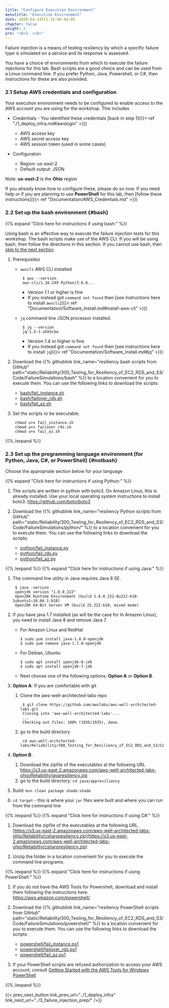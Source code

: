 ```yaml
---
title: "Configure Execution Environment"
menutitle: "Execution Environment"
date: 2020-04-24T11:16:09-04:00
chapter: false
weight: 2
pre: "<b>2. </b>"
---
```


Failure injection is a means of testing resiliency by which a specific failure type is simulated on a service and its response is assessed.

You have a choice of environments from which to execute the failure injections for this lab. Bash scripts are a good choice and can be used from a Linux command line. If you prefer Python, Java, Powershell, or C#, then instructions for these are also provided.

### 2.1 Setup AWS credentials and configuration

Your execution environment needs to be configured to enable access to the AWS account you are using for the workshop. This includes

* Credentials - You identified these credentials [back in step 1]({{< ref "./1_deploy_infra.md#awslogin" >}})
    * AWS access key
    * AWS secret access key
    * AWS session token (used in some cases)

* Configuration
    * Region: us-east-2
    * Default output: JSON

Note: **us-east-2** is the **Ohio** region

If you already know how to configure these, please do so now. If you need help or if you are planning to use **PowerShell** for this lab, then [follow these instructions]({{< ref "Documentation/AWS_Credentials.md" >}})

### 2.2 Set up the bash environment {#bash}

{{% expand "Click here for instructions if using bash:" %}}

Using bash is an effective way to execute the failure injection tests for this workshop. The bash scripts make use of the AWS CLI. If you will be using bash, then follow the directions in this section. If you cannot use bash, then [skip to the next section](#notbash).

1. Prerequisites

     * `awscli` AWS CLI installed

            $ aws --version
            aws-cli/1.16.249 Python/3.6.8...
         * Version 1.1 or higher is fine
         * If you instead got `command not found` then [see instructions here to install `awscli`]({{< ref "Documentation/Software_Install.md#install-aws-cli" >}})

     * `jq` command-line JSON processor installed.

            $ jq --version
            jq-1.5-1-a5b5cbe
         * Version 1.4 or higher is fine
         * If you instead got `command not found` then [see instructions here to install `jq`]({{< ref "Documentation/Software_Install.md#jq" >}})



1. Download the {{% githublink link_name="resiliency bash scripts from GitHub" path="static/Reliability/300_Testing_for_Resiliency_of_EC2_RDS_and_S3/Code/FailureSimulations/bash" %}} to a location convenient for you to execute them. You can use the following links to download the scripts:
      * [bash/fail_instance.sh](/Reliability/300_Testing_for_Resiliency_of_EC2_RDS_and_S3/Code/FailureSimulations/bash/fail_instance.sh)
      * [bash/failover_rds.sh](/Reliability/300_Testing_for_Resiliency_of_EC2_RDS_and_S3/Code/FailureSimulations/bash/failover_rds.sh)
      * [bash/fail_az.sh](/Reliability/300_Testing_for_Resiliency_of_EC2_RDS_and_S3/Code/FailureSimulations/bash/fail_az.sh)

1. Set the scripts to be executable.  

        chmod u+x fail_instance.sh
        chmod u+x failover_rds.sh
        chmod u+x fail_az.sh

{{% /expand %}}

### 2.3 Set up the programming language environment (for Python, Java, C#, or PowerShell) {#notbash}

Choose the appropriate section below for your language

{{% expand "Click here for instructions if using Python:" %}}

1. The scripts are written in python with boto3. On Amazon Linux, this is already installed. Use your local operating system instructions to install boto3: <https://github.com/boto/boto3>


1. Download the {{% githublink link_name="resiliency Python scripts from GitHub" path="static/Reliability/300_Testing_for_Resiliency_of_EC2_RDS_and_S3/Code/FailureSimulations/python/" %}} to a location convenient for you to execute them. You can use the following links to download the scripts:
      * [python/fail_instance.py](/Reliability/300_Testing_for_Resiliency_of_EC2_RDS_and_S3/Code/FailureSimulations/python/fail_instance.py)
      * [python/fail_rds.py](/Reliability/300_Testing_for_Resiliency_of_EC2_RDS_and_S3/Code/FailureSimulations/python/fail_rds.py)
      * [python/fail_az.py](/Reliability/300_Testing_for_Resiliency_of_EC2_RDS_and_S3/Code/FailureSimulations/python/fail_az.py)


{{% /expand %}}
{{% expand "Click here for instructions if using Java:" %}}

1. The command line utility in Java requires Java 8 SE.  

        $ java -version
        openjdk version "1.8.0_222"
        OpenJDK Runtime Environment (build 1.8.0_222-8u222-b10-1ubuntu1~18.04.1-b10)
        OpenJDK 64-Bit Server VM (build 25.222-b10, mixed mode)

1. If you have java 1.7 installed (as will be the case for In Amazon Linux), you need to install Java 8 and remove Java 7.

      * For Amazon Linux and RedHat

            $ sudo yum install java-1.8.0-openjdk
            $ sudo yum remove java-1.7.0-openjdk

      * For Debian, Ubuntu

            $ sudo apt install openjdk-8-jdk
            $ sudo apt install openjdk-7-jdk

      * Next choose one of the following options: **Option A** or **Option B**.

1. **Option A**: If you are comfortable with git
      1. Clone the aws-well-architected-labs repo

              $ git clone https://github.com/awslabs/aws-well-architected-labs.git
              Cloning into 'aws-well-architected-labs'...
              ...
              Checking out files: 100% (1935/1935), done.

      1. go to the build directory

              cd aws-well-architected-labs/Reliability/300_Testing_for_Resiliency_of_EC2_RDS_and_S3/Code/FailureSimulations/java/appresiliency

1. **Option B**:
      1. Download the zipfile of the executables at the following URL <https://s3.us-east-2.amazonaws.com/aws-well-architected-labs-ohio/Reliability/javaresiliency.zip>
      1. go to the build directory: `cd java/appresiliency`

1. Build: `mvn clean package shade:shade`

1. `cd target` - this is where your `jar` files were built and where you can run from the command line


{{% /expand %}}
{{% expand "Click here for instructions if using C#:" %}}

1. Download the zipfile of the executables at the following URL. [https://s3.us-east-2.amazonaws.com/aws-well-architected-labs-ohio/Reliability/csharpresiliency.zip](https://s3.us-east-2.amazonaws.com/aws-well-architected-labs-ohio/Reliability/csharpresiliency.zip)  

2. Unzip the folder in a location convenient for you to execute the command line programs.  

{{% /expand %}}
{{% expand "Click here for instructions if using PowerShell:" %}}

1. If you do not have the AWS Tools for Powershell, download and install them following the instructions here. <https://aws.amazon.com/powershell/>



1. Download the {{% githublink link_name="resiliency PowerShell scripts from GitHub" path="static/Reliability/300_Testing_for_Resiliency_of_EC2_RDS_and_S3/Code/FailureSimulations/powershell/" %}} to a location convenient for you to execute them. You can use the following links to download the scripts:
      * [powershell/fail_instance.ps1](/Reliability/300_Testing_for_Resiliency_of_EC2_RDS_and_S3/Code/FailureSimulations/powershell/fail_instance.ps1)
      * [powershell/failover_rds.ps1](/Reliability/300_Testing_for_Resiliency_of_EC2_RDS_and_S3/Code/FailureSimulations/powershell/failover_rds.ps1)
      * [powershell/fail_az.ps1](/Reliability/300_Testing_for_Resiliency_of_EC2_RDS_and_S3/Code/FailureSimulations/powershell/fail_az.ps1)

1. If your PowerShell scripts are refused authorization to access your AWS account, consult [Getting Started with the AWS Tools for Windows PowerShell](https://docs.aws.amazon.com/powershell/latest/userguide/pstools-getting-started.html)

{{% /expand %}}

{{< prev_next_button link_prev_url="../1_deploy_infra" link_next_url="../3_failure_injection_prep/" />}}